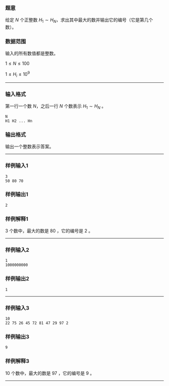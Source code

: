 ### 题意 

给定 $N$ 个正整数 $H_1\sim H_N$，求出其中最大的数并输出它的编号（它是第几个数）。

### 数据范围

输入的所有数值都是整数。

$1 \le N\le 100$

$1 \le H_i \le 10^9$

---

### 输入格式

第一行一个数 $N$，之后一行 $N$ 个数表示  $H_1\sim H_N$ 。

```
N
H1 H2 ... Hn
```

### 输出格式

输出一个整数表示答案。

---

### 样例输入1

```
3
50 80 70
```

### 样例输出1

```
2
```

### 样例解释1

$3$ 个数中，最大的数是 $80$ ，它的编号是 $2$ 。

---

### 样例输入2

```
1
1000000000
```

### 样例输出2

```
1
```

---

### 样例输入3

```
10
22 75 26 45 72 81 47 29 97 2
```

### 样例输出3

```
9
```

### 样例解释3

$10$ 个数中，最大的数是 $97$ ，它的编号是 $9$ 。

---

